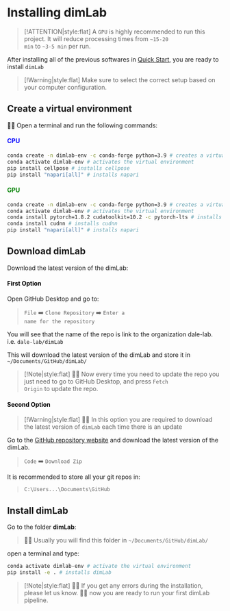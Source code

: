 
# Installing dimLab

> [!ATTENTION|style:flat]
> A <code>GPU</code> is highly recommended to run this project. It will reduce processing times from <code>~15-20 min</code> to <code>~3-5 min</code> per run.

After installing all of the previous softwares in [Quick Start](quickstart.md "Quick Start"), you are ready to install <code>dimLab</code>

>[!Warning|style:flat]
> Make sure to select the correct setup based on your computer configuration.

## Create a virtual environment

🤖💭 Open a terminal and run the following commands:

<!-- tabs:start -->

#### **<span style="color: Blue;"><b>CPU</b></span>**

```bash
conda create -n dimlab-env -c conda-forge python=3.9 # creates a virtual environment
conda activate dimlab-env # activates the virtual environment
pip install cellpose # installs cellpose
pip install "napari[all]" # installs napari
```

#### **<span style="color: Green;"><b>GPU</b></span>**


```bash
conda create -n dimlab-env -c conda-forge python=3.9 # creates a virtual environment
conda activate dimlab-env # activates the virtual environment
conda install pytorch=1.8.2 cudatoolkit=10.2 -c pytorch-lts # installs pytorch and cudatoolkit
conda install cudnn # installs cudnn
pip install "napari[all]" # installs napari
```

<!-- tabs:end -->

## Download dimLab

Download the latest version of the dimLab:

<!-- tabs:start -->
#### **<span style="color: Black;"><b>First Option</b></span>**

Open GitHub Desktop and go to:

> <code>File</code> ➡️ <code>Clone Repository</code> ➡️ <code>Enter a name for the repository</code>

You will see that the name of the repo is link to the organization dale-lab. i.e. <code>dale-lab/dimLab</code>

This will download the latest version of the dimLab and store it in <code>~/Documents/GitHub/dimLab/</code>

> [!Note|style:flat]
> 🤖💭 Now every time you need to update the repo you just need to go to GitHub Desktop, and press <code>Fetch Origin</code> to update the repo.

#### **<span style="color: Black;"><b>Second Option</b></span>**

> [!Warning|style:flat]
> 🤖💭 In this option you are required to download the latest version of <code>dimLab</code> each time there is an update

Go to the [GitHub repository website](https://github.com/dale-lab/dimLab) and download the latest version of the dimLab.

> <code>Code</code> ➡️ <code>Download Zip</code>

It is recommended to store all your git repos in:

> <code>C:\Users\...\Documents\GitHub</code>

<!-- tabs:end -->

## Install dimLab

Go to the folder **dimLab**:

> 🤖💭 Usually you will find this folder in <code>~/Documents/GitHub/dimLab/</code>

open a terminal and type: 

```bash
conda activate dimlab-env # activate the virtual environment
pip install -e . # installs dimLab
```

> [!Note|style:flat]
> 🤖💭 If you get any errors during the installation, please let us know.
> 🤖💭 now you are ready to run your first dimLab pipeline.
